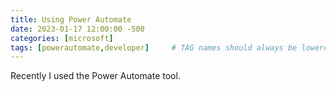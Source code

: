 ```yaml
---
title: Using Power Automate
date: 2023-01-17 12:00:00 -500
categories: [microsoft]
tags: [powerautomate,developer]     # TAG names should always be lowercase
---
```


Recently I used the Power Automate tool.
